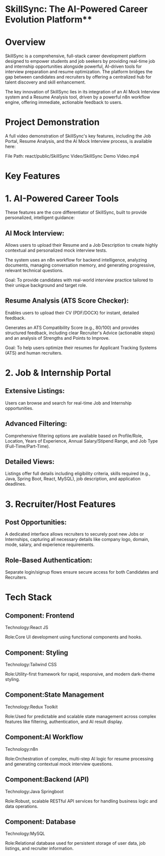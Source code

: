 # SkillSync: The AI-Powered Career Evolution Platform**

# Overview

SkillSync is a comprehensive, full-stack career development platform designed to empower students and job seekers by providing real-time job and internship opportunities alongside powerful, AI-driven tools for interview preparation and resume optimization. The platform bridges the gap between candidates and recruiters by offering a centralized hub for talent discovery and skill enhancement.

The key innovation of SkillSync lies in its integration of an AI Mock Interview system and a Resume Analysis tool, driven by a powerful n8n workflow engine, offering immediate, actionable feedback to users.

# Project Demonstration

A full video demonstration of SkillSync's key features, including the Job Portal, Resume Analysis, and the AI Mock Interview process, is available here:

File Path: react/public/SkillSync Video/SkillSync Demo Video.mp4

# Key Features

# 1. AI-Powered Career Tools

These features are the core differentiator of SkillSync, built to provide personalized, intelligent guidance:

## AI Mock Interview:

Allows users to upload their Resume and a Job Description to create highly contextual and personalized mock interview tests.

The system uses an n8n workflow for backend intelligence, analyzing documents, managing conversation memory, and generating progressive, relevant technical questions.

Goal: To provide candidates with real-world interview practice tailored to their unique background and target role.

## Resume Analysis (ATS Score Checker):

Enables users to upload their CV (PDF/DOCX) for instant, detailed feedback.

Generates an ATS Compatibility Score (e.g., 80/100) and provides structured feedback, including clear Recruiter's Advice (actionable steps) and an analysis of Strengths and Points to Improve.

Goal: To help users optimize their resumes for Applicant Tracking Systems (ATS) and human recruiters.

# 2. Job & Internship Portal

## Extensive Listings: 
Users can browse and search for real-time Job and Internship opportunities.

## Advanced Filtering:
Comprehensive filtering options are available based on Profile/Role, Location, Years of Experience, Annual Salary/Stipend Range, and Job Type (Full-Time/Part-Time).

## Detailed Views: 
Listings offer full details including eligibility criteria, skills required (e.g., Java, Spring Boot, React, MySQL), job description, and application deadlines.

# 3. Recruiter/Host Features

## Post Opportunities: 
A dedicated interface allows recruiters to securely post new Jobs or Internships, capturing all necessary details like company logo, domain, mode, salary, and experience requirements.

## Role-Based Authentication: 
Separate login/signup flows ensure secure access for both Candidates and Recruiters.

# Tech Stack

## Component: Frontend

Technology:React JS

Role:Core UI development using functional components and hooks.

## Component: Styling

Technology:Tailwind CSS

Role:Utility-first framework for rapid, responsive, and modern dark-theme styling.

## Component:State Management

Technology:Redux Toolkit

Role:Used for predictable and scalable state management across complex features like filtering, authentication, and AI result display.

## Component:AI Workflow

Technology:n8n

Role:Orchestration of complex, multi-step AI logic for resume processing and generating contextual mock interview questions.

## Component:Backend (API)

Technology:Java Springboot

Role:Robust, scalable RESTful API services for handling business logic and data operations.

## Component: Database

Technology:MySQL

Role:Relational database used for persistent storage of user data, job listings, and recruiter information.
